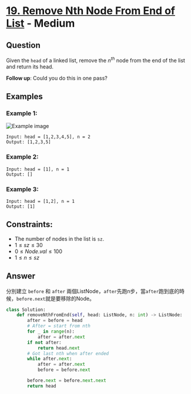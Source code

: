 # [19. Remove Nth Node From End of List](https://leetcode.com/problems/remove-nth-node-from-end-of-list/) - Medium

## Question

Given the `head` of a linked list, remove the $n^{th}$ node from the end of the list and return its head.

**Follow up**: Could you do this in one pass?

## Examples

### Example 1:

![Example image](https://assets.leetcode.com/uploads/2020/10/03/remove_ex1.jpg)

```shell
Input: head = [1,2,3,4,5], n = 2
Output: [1,2,3,5]
```

### Example 2:

```shell
Input: head = [1], n = 1
Output: []
```

### Example 3:

```shell
Input: head = [1,2], n = 1
Output: [1]
```

## Constraints:

* The number of nodes in the list is `sz`.
* $1 \leq sz \leq 30$
* $0 \leq Node.val \leq 100$
* $1 \leq n \leq sz$

## Answer

分別建立 `before` 和 `after` 兩個ListNode，`after`先跑n步，當`after`跑到底的時候，`before.next`就是要移除的Node。

```python
class Solution:
    def removeNthFromEnd(self, head: ListNode, n: int) -> ListNode:
        after = before = head
        # After = start from nth
        for _ in range(n):
            after = after.next
        if not after:
            return head.next
        # Got last nth when after ended
        while after.next:
            after = after.next
            before = before.next

        before.next = before.next.next
        return head

```
